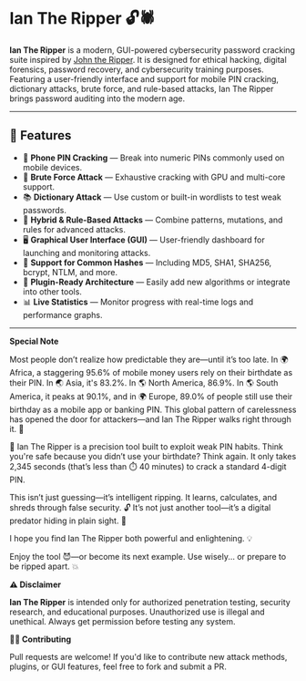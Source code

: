 # Ian The Ripper 🔓🕷️

**Ian The Ripper** is a modern, GUI-powered cybersecurity password cracking suite inspired by [John the Ripper](https://www.openwall.com/john/). 
It is designed for ethical hacking, digital forensics, password recovery, and cybersecurity training purposes. Featuring a user-friendly interface and support for mobile PIN cracking, 
dictionary attacks, brute force, and rule-based attacks, Ian The Ripper brings password auditing into the modern age.

---

## 🚀 Features

- 🔢 **Phone PIN Cracking** — Break into numeric PINs commonly used on mobile devices.
- 🧠 **Brute Force Attack** — Exhaustive cracking with GPU and multi-core support.
- 📚 **Dictionary Attack** — Use custom or built-in wordlists to test weak passwords.
- 🧬 **Hybrid & Rule-Based Attacks** — Combine patterns, mutations, and rules for advanced attacks.
- 🖥️ **Graphical User Interface (GUI)** — User-friendly dashboard for launching and monitoring attacks.
- 🔐 **Support for Common Hashes** — Including MD5, SHA1, SHA256, bcrypt, NTLM, and more.
- 🔌 **Plugin-Ready Architecture** — Easily add new algorithms or integrate into other tools.
- 📊 **Live Statistics** — Monitor progress with real-time logs and performance graphs.

---

**Special Note**

Most people don’t realize how predictable they are—until it’s too late. In 🌍 Africa, a staggering 95.6% of mobile money users rely on their birthdate as their PIN. In 🌏 Asia, it's 83.2%. 
In 🌎 North America, 86.9%. In 🌎 South America, it peaks at 90.1%, and in 🌍 Europe, 89.0% of people still use their birthday as a mobile app or banking PIN. 
This global pattern of carelessness has opened the door for attackers—and Ian The Ripper walks right through it. 🧨

🧠 Ian The Ripper is a precision tool built to exploit weak PIN habits. Think you're safe because you didn’t use your birthdate? Think again. 
It only takes 2,345 seconds (that’s less than ⏱️ 40 minutes) to crack a standard 4-digit PIN.

This isn’t just guessing—it’s intelligent ripping. It learns, calculates, and shreds through false security. 🔓 It’s not just another tool—it’s a digital predator hiding in plain sight. 🐍

I hope you find Ian The Ripper both powerful and enlightening. 💡

Enjoy the tool 😈—or become its next example.
Use wisely... or prepare to be ripped apart. 💥


**⚠️ Disclaimer**

**Ian The Ripper** is intended only for authorized penetration testing, security research, and educational purposes.
Unauthorized use is illegal and unethical. Always get permission before testing any system.

**👨‍💻 Contributing**

Pull requests are welcome! If you'd like to contribute new attack methods, plugins, or GUI features, feel free to fork and submit a PR.

